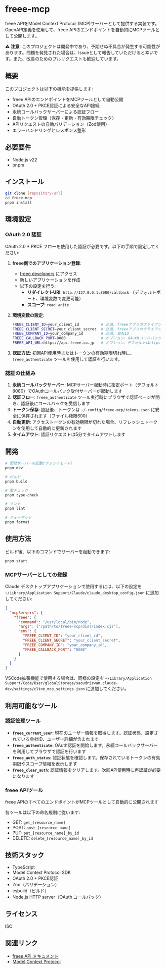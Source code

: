 # freee-mcp

freee APIをModel Context Protocol (MCP)サーバーとして提供する実装です。OpenAPI定義を使用して、freee APIのエンドポイントを自動的にMCPツールとして公開します。

⚠️ **注意**: このプロジェクトは開発中であり、予期せぬ不具合が発生する可能性があります。問題を発見された場合は、Issueとして報告していただけると幸いです。また、改善のためのプルリクエストも歓迎しています。

## 概要

このプロジェクトは以下の機能を提供します:

- freee APIのエンドポイントをMCPツールとして自動公開
- OAuth 2.0 + PKCE認証による安全なAPI接続
- 永続コールバックサーバーによる認証フロー
- 自動トークン管理（保存・更新・有効期限チェック）
- APIリクエストの自動バリデーション（Zod使用）
- エラーハンドリングとレスポンス整形

## 必要要件

- Node.js v22
- pnpm

## インストール

```bash
git clone [repository-url]
cd freee-mcp
pnpm install
```

## 環境設定

### OAuth 2.0 認証

OAuth 2.0 + PKCE フローを使用した認証が必要です。以下の手順で設定してください:

1. **freee側でのアプリケーション登録**:
   - [freee developers](https://developer.freee.co.jp/) にアクセス
   - 新しいアプリケーションを作成
   - 以下の設定を行う:
     - **リダイレクトURI**: `http://127.0.0.1:8080/callback` （デフォルトポート、環境変数で変更可能）
     - **スコープ**: `read write`

2. **環境変数の設定**:
   ```bash
   FREEE_CLIENT_ID=your_client_id          # 必須: freeeアプリのクライアントID
   FREEE_CLIENT_SECRET=your_client_secret  # 必須: freeeアプリのクライアントシークレット
   FREEE_COMPANY_ID=your_company_id        # 必須: 会社ID
   FREEE_CALLBACK_PORT=8080                # オプション: OAuthコールバックポート、デフォルトは8080
   FREEE_API_URL=https://api.freee.co.jp   # オプション、デフォルトはhttps://api.freee.co.jp
   ```

3. **認証方法**:
   初回API使用時またはトークンの有効期限切れ時に、`freee_authenticate` ツールを使用して認証を行います。

### 認証の仕組み

1. **永続コールバックサーバー**: MCPサーバー起動時に指定ポート（デフォルト8080）でOAuthコールバック受付サーバーが起動します
2. **認証フロー**: `freee_authenticate` ツール実行時にブラウザで認証ページが開き、認証後にコールバックを受信します
3. **トークン保存**: 認証後、トークンは `~/.config/freee-mcp/tokens.json` に安全に保存されます（ファイル権限600）
4. **自動更新**: アクセストークンの有効期限が切れた場合、リフレッシュトークンを使用して自動的に更新されます
5. **タイムアウト**: 認証リクエストは5分でタイムアウトします

## 開発

```bash
# 開発サーバーの起動(ウォッチモード)
pnpm dev

# ビルド
pnpm build

# 型チェック
pnpm type-check

# リント
pnpm lint

# フォーマット
pnpm format
```

## 使用方法

ビルド後、以下のコマンドでサーバーを起動できます:

```bash
pnpm start
```

### MCPサーバーとしての登録

Claude デスクトップアプリケーションで使用するには、以下の設定を `~/Library/Application Support/Claude/claude_desktop_config.json` に追加してください:

```json
{
  "mcpServers": {
    "freee": {
      "command": "/usr/local/bin/node",
      "args": ["/path/to/freee-mcp/dist/index.cjs"],
      "env": {
        "FREEE_CLIENT_ID": "your_client_id",
        "FREEE_CLIENT_SECRET": "your_client_secret",
        "FREEE_COMPANY_ID": "your_company_id",
        "FREEE_CALLBACK_PORT": "8080"
      }
    }
  }
}
```

VSCode拡張機能で使用する場合は、同様の設定を `~/Library/Application Support/Code/User/globalStorage/saoudrizwan.claude-dev/settings/cline_mcp_settings.json` に追加してください。

## 利用可能なツール

### 認証管理ツール

- **`freee_current_user`**: 現在のユーザー情報を取得します。認証状態、設定されている会社ID、ユーザー詳細が含まれます
- **`freee_authenticate`**: OAuth認証を開始します。永続コールバックサーバーを利用してブラウザで認証を行います
- **`freee_auth_status`**: 認証状態を確認します。保存されているトークンの有効期限やスコープ情報を表示します
- **`freee_clear_auth`**: 認証情報をクリアします。次回API使用時に再認証が必要になります

### freee APIツール

freee APIのすべてのエンドポイントがMCPツールとして自動的に公開されます

各ツールは以下の命名規則に従います:

- GET: `get_[resource_name]`
- POST: `post_[resource_name]`
- PUT: `put_[resource_name]_by_id`
- DELETE: `delete_[resource_name]_by_id`

## 技術スタック

- TypeScript
- Model Context Protocol SDK
- OAuth 2.0 + PKCE認証
- Zod（バリデーション）
- esbuild（ビルド）
- Node.js HTTP server（OAuth コールバック）

## ライセンス

ISC

## 関連リンク

- [freee API ドキュメント](https://developer.freee.co.jp/docs)
- [Model Context Protocol](https://github.com/modelcontextprotocol)
